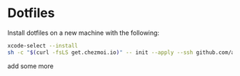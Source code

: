 # Dotfiles

Install dotfiles on a new machine with the following:

```sh
xcode-select --install
sh -c "$(curl -fsLS get.chezmoi.io)" -- init --apply --ssh github.com/adampetrovic/dotfiles
``` 

add some more
